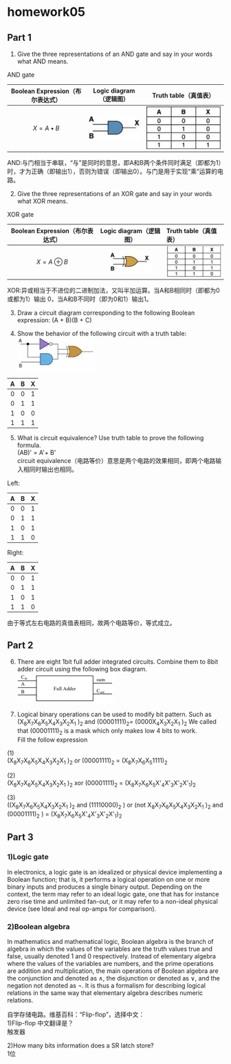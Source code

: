 # homework05

## Part 1

1) Give the three representations of an AND gate and say in your
words what AND means.

AND gate

|Boolean Expression（布尔表达式）|Logic diagram（逻辑图）|Truth table（真值表）|
|:----------:|:-----------------:|:---------------------:|
|$$X = A • B$$|![](images/AND.png)|![](images/andtt.png)
AND:与门相当于串联，“与”是同时的意思，即A和B两个条件同时满足（即都为1）时，才为正确（即输出1），否则为错误（即输出0）。与门是用于实现“乘”运算的电路。

2) Give the three representations of an XOR gate and say in your
words what XOR means.

 XOR gate

|Boolean Expression（布尔表达式）|Logic diagram（逻辑图）|Truth table（真值表）
|:-----------------:|:--------------------:|:-----------------------
|$$X = A ⊕ B$$|![](images/XOR.png)|![](images/xortt.png)
XOR:异或相当于不进位的二进制加法，又叫半加运算。当A和B相同时（即都为0或都为1）输出 0，当A和B不同时（即为0和1）输出1。

3) Draw a circuit diagram corresponding to the following Boolean
expression: (A + B)(B + C)


4) Show the behavior of the following circuit with a truth table:<br/>
![](images/hw05p1.png)

|A|B|X|
|:-----:|:-----:|:-----:|
|0|0|1
|0|1|1
|1|0|0
|1|1|1

5) What is circuit equivalence? Use truth table to prove the
following formula.<br/>
(AB)' = A'+ B'<br/>
circuit equivalence（电路等价）意思是两个电路的效果相同，即两个电路输入相同时输出也相同。

Left:

|A|B|X|
|:-----:|:-----:|:-----:|
|0|0|1
|0|1|1
|1|0|1
|1|1|0

Right:

|A|B|X|
|:-----:|:-----:|:-----:|
|0|0|1
|0|1|1
|1|0|1
|1|1|0
由于等式左右电路的真值表相同，故两个电路等价，等式成立。

## Part 2

6) There are eight 1bit full adder integrated circuits. Combine them to 8bit adder
circuit using the following box diagram.<br/>
![](images/hw05p2.png)<br/>


7) Logical binary operations can be used to modify bit pattern. Such as
(X<sub>8</sub>X<sub>7</sub>X<sub>6</sub>X<sub>5</sub>X<sub>4</sub>X<sub>3</sub>X<sub>2</sub>X<sub>1</sub>
)<sub>2</sub> and (00001111)<sub>2</sub>= (0000X<sub>4</sub>X<sub>3</sub>X<sub>2</sub>X<sub>1</sub>
)<sub>2</sub>
We called that (00001111)<sub>2</sub>
is a mask which only makes low 4 bits to work.<br/>
Fill the follow expression

(1) <br/>(X<sub>8</sub>X<sub>7</sub>X<sub>6</sub>X<sub>5</sub>X<sub>4</sub>X<sub>3</sub>X<sub>2</sub>X<sub>1</sub>
)<sub>2</sub> or (00001111)<sub>2</sub> = (X<sub>8</sub>X<sub>7</sub>X<sub>6</sub>X<sub>5</sub>1111)<sub>2</sub>

(2) <br/>(X<sub>8</sub>X<sub>7</sub>X<sub>6</sub>X<sub>5</sub>X<sub>4</sub>X<sub>3</sub>X<sub>2</sub>X<sub>1</sub>
)<sub>2</sub>
xor (00001111)<sub>2</sub> = (X<sub>8</sub>X<sub>7</sub>X<sub>6</sub>X<sub>5</sub>X'<sub>4</sub>X'<sub>3</sub>X'<sub>2</sub>X'<sub>1</sub>)<sub>2</sub>

(3)<br/>
 ((X<sub>8</sub>X<sub>7</sub>X<sub>6</sub>X<sub>5</sub>X<sub>4</sub>X<sub>3</sub>X<sub>2</sub>X<sub>1</sub>
)<sub>2</sub> and (11110000)<sub>2</sub> )
or (not X<sub>8</sub>X<sub>7</sub>X<sub>6</sub>X<sub>5</sub>X<sub>4</sub>X<sub>3</sub>X<sub>2</sub>X<sub>1</sub>
)<sub>2</sub>
and (00001111)<sub>2</sub>
) = (X<sub>8</sub>X<sub>7</sub>X<sub>6</sub>X<sub>5</sub>X'<sub>4</sub>X'<sub>3</sub>X'<sub>2</sub>X'<sub>1</sub>)<sub>2</sub>

## Part 3

### 1)Logic gate

In electronics, a logic gate is an idealized or physical device implementing a Boolean function; that is, it performs a logical operation on one or more binary inputs and produces a single binary output. Depending on the context, the term may refer to an ideal logic gate, one that has for instance zero rise time and unlimited fan-out, or it may refer to a non-ideal physical device (see Ideal and real op-amps for comparison).

### 2)Boolean algebra

In mathematics and mathematical logic, Boolean algebra is the branch of algebra in which the values of the variables are the truth values true and false, usually denoted 1 and 0 respectively. Instead of elementary algebra where the values of the variables are numbers, and the prime operations are addition and multiplication, the main operations of Boolean algebra are the conjunction and denoted as ∧, the disjunction or denoted as ∨, and the negation not denoted as ¬. It is thus a formalism for describing logical relations in the same way that elementary algebra describes numeric relations.

自学存储电路。维基百科：“Flip-flop”，选择中文：<br/>
1)Flip-flop 中文翻译是？  
触发器

2)How many bits information does a SR latch store?<br/>
1位